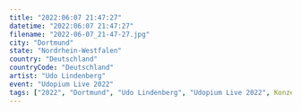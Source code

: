 ```yaml
---
title: "2022:06:07 21:47:27"
datetime: "2022:06:07 21:47:27"
filename: "2022-06-07_21-47-27.jpg"
city: "Dortmund"
state: "Nordrhein-Westfalen"
country: "Deutschland"
countryCode: "Deutschland"
artist: "Udo Lindenberg"
event: "Udopium Live 2022"
tags: ["2022", "Dortmund", "Udo Lindenberg", "Udopium Live 2022", Konzert, "Deutschland"]
---
```

